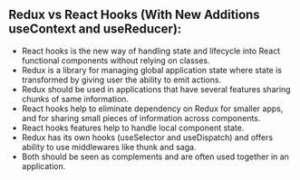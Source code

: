 ## Redux vs React Hooks (With New Additions useContext and useReducer):
- React hooks is the new way of handling state and lifecycle into React functional components without relying on classes.
- Redux is a library for managing global application state where state is transformed by giving user the ability to emit actions.
- Redux should be used in applications that have several features sharing chunks of same information.
- React hooks help to eliminate dependency on Redux for smaller apps, and for sharing small pieces of information across components.
- React hooks features help to handle local component state.
- Redux has its own hooks (useSelector and useDispatch) and offers ability to use middlewares like thunk and saga.
- Both should be seen as complements and are often used together in an application.
